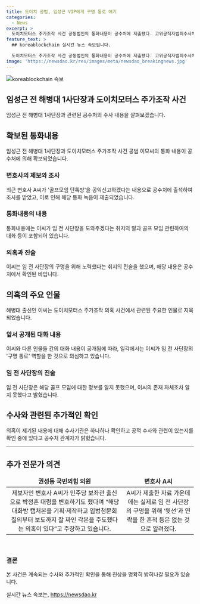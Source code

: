 ```yaml
---
title: 도이치 공범, 임성근 VIP에게 구명 통로 얘기
categories:
  - News
excerpt: >
  도이치모터스 주가조작 사건 공동범인의 통화내용이 공수처에 제출됐다. 고위공직자범죄수사처는 골프모임 단톡방을 공익신고한 변호사를 참고인으로 조사하며, 통화내용에서 이씨가 임 전 사단장의 구명을 돕겠다는 말과 관련해 의심을 받고 있다. 이에 대해 임 전 사단장은 관련 사실을 부인하고, 제보자인 변호사의 출신이나 주장에 대한 논란도 이어지고 있다. 공수처는 이에 대해 세밀히 조사 중이라 밝혔다.
feature_text: >
  ## koreablockchain 실시간 뉴스 속보입니다.

  도이치모터스 주가조작 사건 공동범인의 통화내용이 공수처에 제출됐다. 고위공직자범죄수사처는 골프모임 단톡방을 공익신고한 변호사를 참고인으로 조사하며, 통화내용에서 이씨가 임 전 사단장의 구명을 돕겠다는 말과 관련해 의심을 받고 있다. 이에 대해 임 전 사단장은 관련 사실을 부인하고, 제보자인 변호사의 출신이나 주장에 대한 논란도 이어지고 있다. 공수처는 이에 대해 세밀히 조사 중이라 밝혔다.
image: 'https://newsdao.kr/res/images/meta/newsdao_breakingnews.jpg'
---
```


<p><img src="https://newsdao.kr/res/images/meta/newsdao_breakingnews.jpg" alt="koreablockchain 속보" /></p>

<h2>임성근 전 해병대 1사단장과 도이치모터스 주가조작 사건</h2>

<p data-ke-size="size16">임성근 전 해병대 1사단장과 관련된 공수처의 수사 내용을 살펴보겠습니다.</p>

<h2>확보된 통화내용</h2>

<p data-ke-size="size16">임성근 전 해병대 1사단장과 도이치모터스 주가조작 사건 공범 이모씨의 통화 내용이 공수처에 의해 확보되었습니다.</p>

<h3>변호사의 제보와 조사</h3>

<p data-ke-size="size16">최근 변호사 A씨가 '골프모임 단톡방'을 공익신고하겠다는 내용으로 공수처에 출석하여 조사를 받았고, 이로 인해 해당 통화 녹음이 제출되었습니다.</p>

<h3>통화내용의 내용</h3>

<p data-ke-size="size16">통화내용에는 이씨가 임 전 사단장을 도와주겠다는 취지의 말과 골프 모임 관련하여의 대화 등이 포함되어 있습니다.</p>

<h3>의혹과 진술</h3>

<p data-ke-size="size16">이씨는 임 전 사단장의 구명을 위해 노력했다는 취지의 진술을 했으며, 해당 내용은 공수처에서 확인된 바입니다.</p>

<h2>의혹의 주요 인물</h2>

<p data-ke-size="size16">해병대 출신인 이씨는 도이치모터스 주가조작 의혹 사건에서 관련된 주요한 인물로 지목되었습니다.</p>

<h3>앞서 공개된 대화 내용</h3>

<p data-ke-size="size16">이씨와 다른 인물들 간의 대화 내용이 공개됨에 따라, 일각에서는 이씨가 임 전 사단장의 '구명 통로' 역할을 한 것으로 의심하고 있습니다.</p>

<h3>임 전 사단장의 진술</h3>

<p data-ke-size="size16">임 전 사단장은 해당 골프 모임에 대한 정보를 알지 못했으며, 이씨의 존재 자체조차 알지 못했다고 밝혔습니다.</p>

<h2>수사와 관련된 추가적인 확인</h2>

<p data-ke-size="size16">의혹이 제기된 내용에 대해 수사기관은 하나하나 확인하고 공적 수사와 관련이 있는지를 확인 중에 있다고 공수처 관계자가 밝혔습니다.</p>

<hr>

<h2>추가 전문가 의견</h2>

<table>
<thead>
<tr>
<td style="text-align: center; height: 17px;"><b>권성동 국민의힘 의원</b></td>
<td style="text-align: center; height: 17px;"><b>변호사 A씨</b></td>
</tr>
</thead>
<tbody>
<tr>
<td style="text-align: center; height: 17px;">제보자인 변호사 A씨가 민주당 보좌관 출신으로 박정훈 대령을 변호하기도 했다며 “해당 대화방 캡처본을 기획·제작하고 입법청문회 질의부터 보도까지 잘 짜인 각본을 주도했다는 의혹이 있다”고 주장하고 있습니다.</td>
<td style="text-align: center; height: 17px;">A씨가 제출한 자료 가운데에는 실제로 임 전 사단장의 구명을 위해 ‘윗선’과 연락을 한 흔적 등은 없는 것으로 알려졌다.</td>
</tr>
</tbody>
</table>

<p data-ke-size="size16">&nbsp;</p>

<h3>결론</h3>

<p data-ke-size="size16">본 사건은 계속되는 수사와 추가적인 확인을 통해 진상을 명확히 밝혀나갈 필요가 있습니다.</p>
실시간 뉴스 속보는, <a href="https://newsdao.kr" rel="dofollow">https://newsdao.kr</a>


